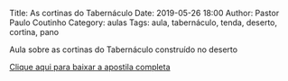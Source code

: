 Title: As cortinas do Tabernáculo
Date: 2019-05-26 18:00
Author: Pastor Paulo Coutinho
Category: aulas
Tags: aula, tabernáculo, tenda, deserto, cortina, pano

Aula sobre as cortinas do Tabernáculo construído no deserto

[Clique aqui para baixar a apostila completa](https://www.dropbox.com/s/9n94h2ymu0554e7/Aula%20EBD%20-%2026_05_2019.pdf?dl=1)